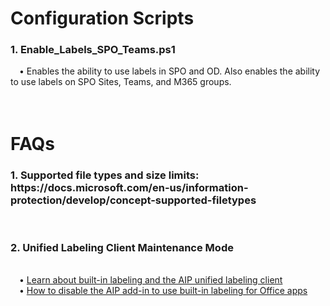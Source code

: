 <h1>Configuration Scripts</h1>
<h3>1. Enable_Labels_SPO_Teams.ps1</h3>
    &emsp;• Enables the ability to use labels in SPO and OD. Also enables the ability to use labels on SPO Sites, Teams, and M365 groups.<br>
<br>
<br>
<h1>FAQs</h1>
<h3>1. Supported file types and size limits: https://docs.microsoft.com/en-us/information-protection/develop/concept-supported-filetypes</h3><br>
<h3>2. Unified Labeling Client Maintenance Mode</h3><br>
    &emsp;• <a href="https://docs.microsoft.com/en-us/azure/information-protection/rms-client/use-client">Learn about built-in labeling and the AIP unified labeling client</a><br>
    &emsp;• <a href="https://docs.microsoft.com/en-us/microsoft-365/compliance/sensitivity-labels-aip?view=o365-worldwide#how-to-disable-the-aip-add-in-to-use-built-in-labeling-for-office-apps">How to disable the AIP add-in to use built-in labeling for Office apps</a><br>
